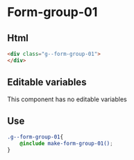 # Form-group-01

## Html

```html
<div class="g--form-group-01">
</div>
```

## Editable variables

This component has no editable variables

## Use

```scss
.g--form-group-01{
    @include make-form-group-01();
}
```
